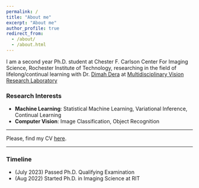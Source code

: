```yaml
---
permalink: /
title: "About me"
excerpt: "About me"
author_profile: true
redirect_from: 
  - /about/
  - /about.html
---
```



I am a second year Ph.D. student at Chester F. Carlson Center For Imaging Science, Rochester Institute of Technology, researching in the field of lifelong/continual learning with Dr. [Dimah Dera](https://www.rit.edu/directory/dxdcis-dimah-dera) at [Multidisciplinary Vision Research Laboratory](https://www.rit.edu/science/multidisciplinary-vision-research-laboratory)  

### Research Interests
* **Machine Learning**: Statistical Machine Learning, Variational Inference, Continual Learning
* **Computer Vision**: Image Classification, Object Recognition

---
Please, find my CV [here](https://thapa-jeevan.github.io/files/CV.pdf).

---

### Timeline
* (July 2023) Passed Ph.D. Qualifying Examination
* (Aug 2022) Started Ph.D. in Imaging Science at RIT

